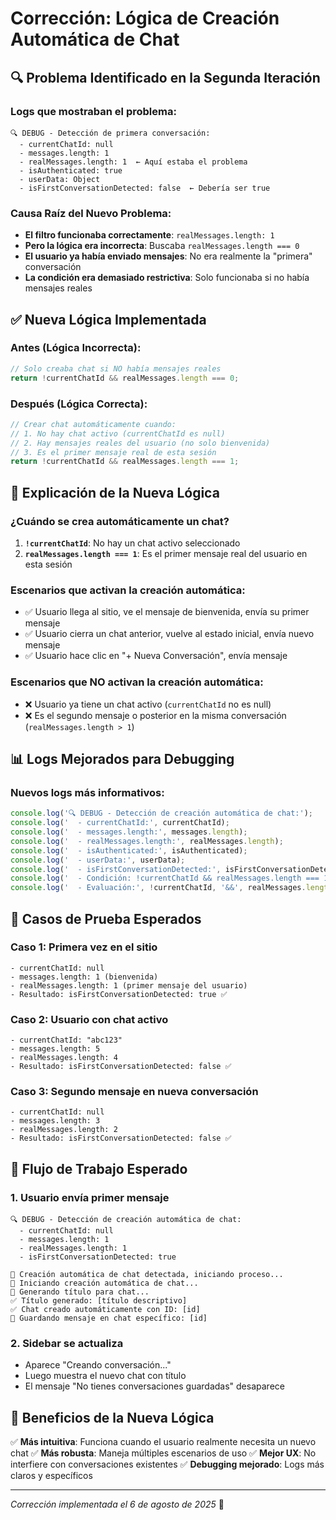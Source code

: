 # Corrección: Lógica de Creación Automática de Chat

## 🔍 **Problema Identificado en la Segunda Iteración**

### Logs que mostraban el problema:
```
🔍 DEBUG - Detección de primera conversación:
  - currentChatId: null
  - messages.length: 1
  - realMessages.length: 1  ← Aquí estaba el problema
  - isAuthenticated: true
  - userData: Object
  - isFirstConversationDetected: false  ← Debería ser true
```

### Causa Raíz del Nuevo Problema:
- **El filtro funcionaba correctamente**: `realMessages.length: 1`
- **Pero la lógica era incorrecta**: Buscaba `realMessages.length === 0`
- **El usuario ya había enviado mensajes**: No era realmente la "primera" conversación
- **La condición era demasiado restrictiva**: Solo funcionaba si no había mensajes reales

## ✅ **Nueva Lógica Implementada**

### Antes (Lógica Incorrecta):
```javascript
// Solo creaba chat si NO había mensajes reales
return !currentChatId && realMessages.length === 0;
```

### Después (Lógica Correcta):
```javascript
// Crear chat automáticamente cuando:
// 1. No hay chat activo (currentChatId es null)
// 2. Hay mensajes reales del usuario (no solo bienvenida)
// 3. Es el primer mensaje real de esta sesión
return !currentChatId && realMessages.length === 1;
```

## 🎯 **Explicación de la Nueva Lógica**

### ¿Cuándo se crea automáticamente un chat?
1. **`!currentChatId`**: No hay un chat activo seleccionado
2. **`realMessages.length === 1`**: Es el primer mensaje real del usuario en esta sesión

### Escenarios que activan la creación automática:
- ✅ Usuario llega al sitio, ve el mensaje de bienvenida, envía su primer mensaje
- ✅ Usuario cierra un chat anterior, vuelve al estado inicial, envía nuevo mensaje
- ✅ Usuario hace clic en "+ Nueva Conversación", envía mensaje

### Escenarios que NO activan la creación automática:
- ❌ Usuario ya tiene un chat activo (`currentChatId` no es null)
- ❌ Es el segundo mensaje o posterior en la misma conversación (`realMessages.length > 1`)

## 📊 **Logs Mejorados para Debugging**

### Nuevos logs más informativos:
```javascript
console.log('🔍 DEBUG - Detección de creación automática de chat:');
console.log('  - currentChatId:', currentChatId);
console.log('  - messages.length:', messages.length);
console.log('  - realMessages.length:', realMessages.length);
console.log('  - isAuthenticated:', isAuthenticated);
console.log('  - userData:', userData);
console.log('  - isFirstConversationDetected:', isFirstConversationDetected);
console.log('  - Condición: !currentChatId && realMessages.length === 1');
console.log('  - Evaluación:', !currentChatId, '&&', realMessages.length === 1);
```

## 🧪 **Casos de Prueba Esperados**

### Caso 1: Primera vez en el sitio
```
- currentChatId: null
- messages.length: 1 (bienvenida)
- realMessages.length: 1 (primer mensaje del usuario)
- Resultado: isFirstConversationDetected: true ✅
```

### Caso 2: Usuario con chat activo
```
- currentChatId: "abc123"
- messages.length: 5
- realMessages.length: 4
- Resultado: isFirstConversationDetected: false ✅
```

### Caso 3: Segundo mensaje en nueva conversación
```
- currentChatId: null
- messages.length: 3
- realMessages.length: 2
- Resultado: isFirstConversationDetected: false ✅
```

## 🔄 **Flujo de Trabajo Esperado**

### 1. Usuario envía primer mensaje
```
🔍 DEBUG - Detección de creación automática de chat:
  - currentChatId: null
  - messages.length: 1
  - realMessages.length: 1
  - isFirstConversationDetected: true

🎯 Creación automática de chat detectada, iniciando proceso...
🚀 Iniciando creación automática de chat...
🎯 Generando título para chat...
✅ Título generado: [título descriptivo]
✅ Chat creado automáticamente con ID: [id]
💾 Guardando mensaje en chat específico: [id]
```

### 2. Sidebar se actualiza
- Aparece "Creando conversación..." 
- Luego muestra el nuevo chat con título
- El mensaje "No tienes conversaciones guardadas" desaparece

## 🎯 **Beneficios de la Nueva Lógica**

✅ **Más intuitiva**: Funciona cuando el usuario realmente necesita un nuevo chat
✅ **Más robusta**: Maneja múltiples escenarios de uso
✅ **Mejor UX**: No interfiere con conversaciones existentes
✅ **Debugging mejorado**: Logs más claros y específicos

---

*Corrección implementada el 6 de agosto de 2025* 🐾 